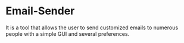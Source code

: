 # Email-Sender
It is a tool that allows the user to send customized emails to numerous people with a simple GUI and several preferences.
